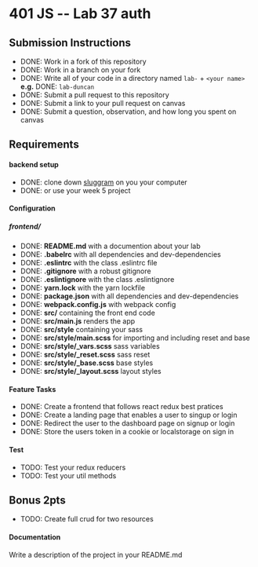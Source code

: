 401 JS --  Lab 37 auth
===

## Submission Instructions
  * DONE: Work in a fork of this repository
  * DONE: Work in a branch on your fork
  * DONE: Write all of your code in a directory named `lab-` + `<your name>` **e.g.** DONE: `lab-duncan`
  * DONE: Submit a pull request to this repository
  * DONE: Submit a link to your pull request on canvas
  * DONE: Submit a question, observation, and how long you spent on canvas  


## Requirements  
#### backend setup
* DONE: clone down [sluggram](http://github.com/slugbyte/sluggram) on you your computer
* DONE: or use your week 5 project

#### Configuration  
##### frontend/
* DONE: **README.md**  with a documention about your lab
* DONE: **.babelrc**  with all dependencies and dev-dependencies
* DONE: **.eslintrc**  with the class .eslintrc file
* DONE: **.gitignore**  with a robust gitignore
* DONE: **.eslintignore**  with the class .eslintignore
* DONE: **yarn.lock**  with the yarn lockfile
* DONE: **package.json**  with all dependencies and dev-dependencies
* DONE: **webpack.config.js**  with webpack config
* DONE: **src/**  containing the front end code
* DONE: **src/main.js**  renders the app
* DONE: **src/style**  containing your sass
* DONE: **src/style/main.scss**  for importing and including reset and base
* DONE: **src/style/_vars.scss**  sass variables
* DONE: **src/style/_reset.scss**  sass reset
* DONE: **src/style/_base.scss**  base styles
* DONE: **src/style/_layout.scss**  layout styles

#### Feature Tasks
* DONE: Create a frontend that follows react redux best pratices
* DONE: Create a landing page that enables a user to singup or login
* DONE: Redirect the user to the dashboard page on signup or login
* DONE: Store the users token in a cookie or localstorage on sign in

#### Test
* TODO: Test your redux reducers
* TODO: Test your util methods

## Bonus 2pts
* TODO: Create full crud for two resources

####  Documentation  
Write a description of the project in your README.md
